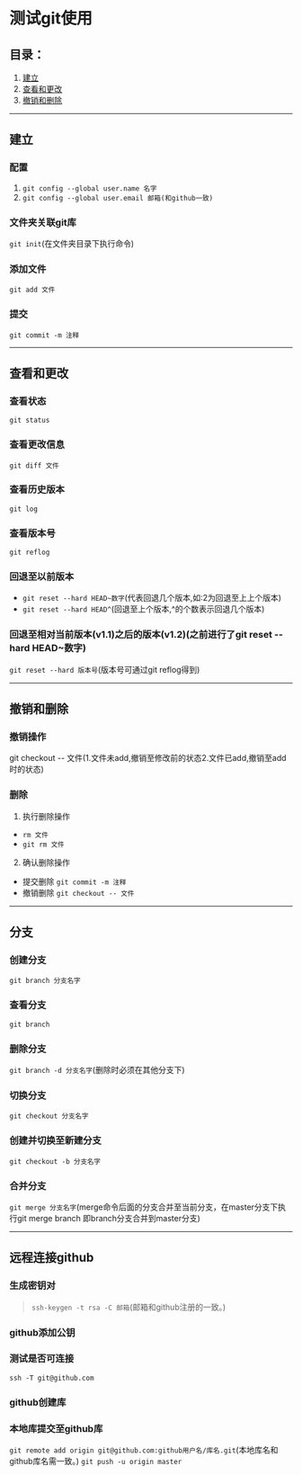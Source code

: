 # 测试git使用
## 目录：
  1. [建立](https://github.com/person-0/test/blob/master/test-git.md#建立)
  2. [查看和更改](https://github.com/person-0/test/blob/master/test-git.md#查看和更改)
  3. [撤销和删除](https://github.com/person-0/test/blob/master/test-git.md#撤销和删除)
***
## 建立
### 配置
1. `git config --global user.name 名字`
2. `git config --global user.email 邮箱(和github一致)`
### 文件夹关联git库
`git init`(在文件夹目录下执行命令)
### 添加文件
`git add 文件`
### 提交
`git commit -m 注释`
***
## 查看和更改
### 查看状态
`git status`
### 查看更改信息
`git diff 文件`
### 查看历史版本
`git log`
### 查看版本号
`git reflog`
### 回退至以前版本
- `git reset --hard HEAD~数字`(代表回退几个版本,如:2为回退至上上个版本)
- `git reset --hard HEAD^`(回退至上个版本,^的个数表示回退几个版本)
### 回退至相对当前版本(v1.1)之后的版本(v1.2)(之前进行了git reset --hard HEAD~数字)
`git reset --hard 版本号`(版本号可通过git reflog得到)
***
## 撤销和删除
### 撤销操作
git checkout -- 文件(1.文件未add,撤销至修改前的状态2.文件已add,撤销至add时的状态)
### 删除
1. 执行删除操作
- `rm 文件`
- `git rm 文件`
2. 确认删除操作
- 提交删除 `git commit -m 注释`
- 撤销删除 `git checkout -- 文件`
***
## 分支
### 创建分支
`git branch 分支名字`
### 查看分支
`git branch`
### 删除分支
`git branch -d 分支名字`(删除时必须在其他分支下)
### 切换分支
`git checkout 分支名字`
### 创建并切换至新建分支
`git checkout -b 分支名字`
### 合并分支
`git merge 分支名字`(merge命令后面的分支合并至当前分支，在master分支下执行git merge branch 即branch分支合并到master分支)
***
## 远程连接github
### 生成密钥对
> `ssh-keygen -t rsa -C 邮箱`(邮箱和github注册的一致。)
### github添加公钥
### 测试是否可连接
`ssh -T git@github.com`
### github创建库
### 本地库提交至github库
`git remote add origin git@github.com:github用户名/库名.git`(本地库名和github库名需一致。)
`git push -u origin master`
